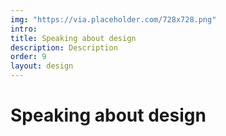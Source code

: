 ```yaml
---
img: "https://via.placeholder.com/728x728.png"
intro:
title: Speaking about design
description: Description
order: 9
layout: design
---
```

<div class="text">
  <h1>Speaking about design</h1>
</div>
